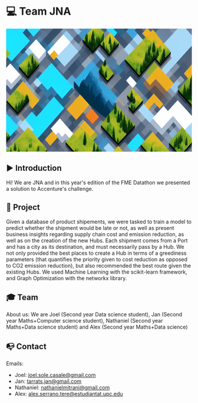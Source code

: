 # 💻 Team JNA

<p align="center">
  <img width="1024" height="333" src="https://raw.githubusercontent.com/JNA-DatathonFME2022/.github/main/profile/assets/landscape.png">
</p>

## ▶️ Introduction
Hi! We are JNA and in this year's edition of the FME Datathon we presented a solution to Accenture's challenge. 

## 🧭 Project
Given a database of product shipements, we were tasked to train a model to predict whether the shipment would be late or not, as well as present business insights regarding supply chain cost and emission reduction, as well as on the creation of the new Hubs. Each shipment comes from a Port and has a city as its destination, and must necessarily pass by a Hub. We not only provided the best places to create a Hub in terms of a greediness parameters (that quantifies the priority given to cost reduction as opposed to CO2 emission reduction), but also recommended the best route given the existing Hubs. 
We used Machine Learning with the scikit-learn framework, and Graph Optimization with the networkx library.

## 🎓 Team

About us:
We are Joel (Second year Data science student), Jan (Second year Maths+Computer science student), Nathaniel (Second year Maths+Data science student) and Alex (Second year Maths+Data science)

## 📭 Contact

Emails:
- Joel: joel.sole.casale@gmail.com
- Jan: tarrats.jan@gmail.com
- Nathaniel: nathanielmitrani@gmail.com
- Alex: alex.serrano.tere@estudiantat.upc.edu
